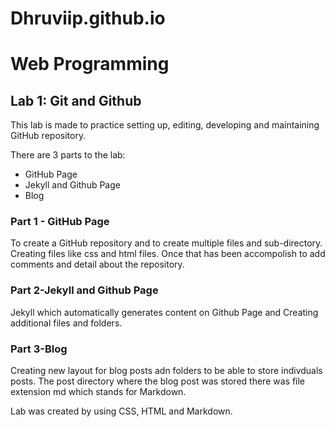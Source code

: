 # Dhruviip.github.io

<!DOCTYPE html> 
<html>
  <head>
<h1> Web Programming </h1>
  </head>
  
  <body>
<h2><b>Lab 1: Git and Github</b></h2>

<p> This lab is made to practice setting up, editing, developing and maintaining GitHub repository.</p>

<p>There are 3 parts to the lab:</p>

   <ul> 
      <li>GitHub Page</li>
      <li>Jekyll and Github Page</li>
      <li>Blog</li>
   </ul>
 <h3>Part 1 - GitHub Page</h3>
 <p> To create a GitHub repository and to create multiple files and sub-directory. Creating files like css and html files. Once that has been accompolish to add comments and detail about the repository.</p>
    
 <h3>Part 2-Jekyll and Github Page</h3>
 <p> Jekyll which automatically generates content on Github Page and Creating additional files and folders.</p>
 
 <h3>Part 3-Blog</h3>
 <p>Creating new layout for blog posts adn folders to be able to store indivduals posts. The post directory where the blog post was stored there was file extension md which stands for Markdown.</p>
    
 <p>Lab was created by using CSS, HTML and Markdown.</p>
    
  </body>
  </html>
                                                                                                          
                                                                                                        


         
